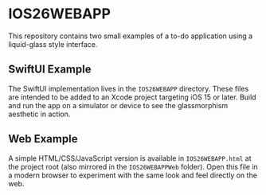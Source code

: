 # IOS26WEBAPP

This repository contains two small examples of a to-do application using a liquid-glass style interface.

## SwiftUI Example

The SwiftUI implementation lives in the `IOS26WEBAPP` directory. These files are intended to be added to an Xcode project targeting iOS 15 or later. Build and run the app on a simulator or device to see the glassmorphism aesthetic in action.

## Web Example

A simple HTML/CSS/JavaScript version is available in `IOS26WEBAPP.html` at the project root (also mirrored in the `IOS26WEBAPPWeb` folder). Open this file in a modern browser to experiment with the same look and feel directly on the web.

